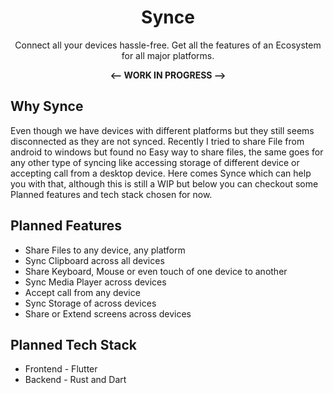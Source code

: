 <h1 align="center">Synce</h1>
<p align="center">
Connect all your devices hassle-free. Get all the features of an Ecosystem for all major platforms.
</p>
<p align="center"><b>
<-- WORK IN PROGRESS -->
</b></p>

## Why Synce
Even though we have devices with different platforms but they still seems disconnected as they are not synced. Recently I tried to share File from android to windows but found no Easy way to share files, the same goes for any other type of syncing like accessing storage of different device or accepting call from a desktop device. Here comes Synce which can help you with that, although this is still a WIP but below you can checkout some Planned features and tech stack chosen for now.

## Planned Features
- Share Files to any device, any platform
- Sync Clipboard across all devices
- Share Keyboard, Mouse or even touch of one device to another
- Sync Media Player across devices
- Accept call from any device
- Sync Storage of across devices
- Share or Extend screens across devices

## Planned Tech Stack
- Frontend - Flutter
- Backend  - Rust and Dart
